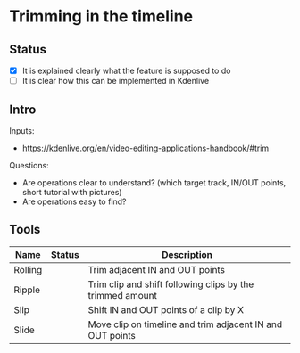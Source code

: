 # Trimming in the timeline

## Status

* [x] It is explained clearly what the feature is supposed to do
* [ ] It is clear how this can be implemented in Kdenlive

## Intro

Inputs:

* https://kdenlive.org/en/video-editing-applications-handbook/#trim

Questions:

* Are operations clear to understand? (which target track, IN/OUT points, short tutorial with pictures)
* Are operations easy to find?

## Tools

| Name | Status | Description
| --- | --- | --- |
| Rolling | | Trim adjacent IN and OUT points
| Ripple | | Trim clip and shift following clips by the trimmed amount
| Slip | | Shift IN and OUT points of a clip by X
| Slide | | Move clip on timeline and trim adjacent IN and OUT points
